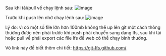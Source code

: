 Sau khi tải/pull về chạy lệnh sau:
![image](https://user-images.githubusercontent.com/65118262/206206193-1c42ad77-bc37-47b0-a836-70c5a61c4e76.png)

Trước khi push lên nhớ chạy lệnh sau:
![image](https://user-images.githubusercontent.com/65118262/206206149-c4b27c66-0316-4e24-8ebc-1cd91ee002cd.png)


Lý do: vì có một số file lớn hơn 100mb không thể up lên git một cách thông thường được nên phải trước khi push phải chuyển sang dạng lfs, sau khi tải hoặc pull về phải export các file lfs để web có thể chạy bình thường.

Vô link này để biết thêm chi tiết: https://git-lfs.github.com/
